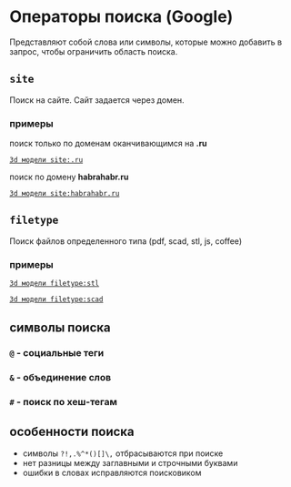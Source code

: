 #  Операторы поиска (Google)

Представляют собой слова или символы, которые можно добавить в запрос, чтобы ограничить область поиска.

## `site`

Поиск на сайте. Сайт задается через домен.

### примеры

поиск только по доменам оканчивающимся на **.ru**

[`3d модели site:.ru`](https://www.google.ru/search?q=3d+%D0%BC%D0%BE%D0%B4%D0%B5%D0%BB%D0%B8+site%3A.ru&oq=3d+%D0%BC%D0%BE%D0%B4%D0%B5%D0%BB%D0%B8+site%3A.ru&aqs=chrome..69i57.345j0j9&sourceid=chrome&espv=210&es_sm=91&ie=UTF-8)

поиск по домену **habrahabr.ru**

[`3d модели site:habrahabr.ru`](https://www.google.ru/search?q=3d+%D0%BC%D0%BE%D0%B4%D0%B5%D0%BB%D0%B8+site%3Ahabrahabr.ru&oq=3d+%D0%BC%D0%BE%D0%B4%D0%B5%D0%BB%D0%B8+site%3Ahabrahabr.ru&aqs=chrome..69i57.352j0j9&sourceid=chrome&espv=210&es_sm=91&ie=UTF-8)

## `filetype`

Поиск файлов определенного типа (pdf, scad, stl, js, coffee)

### примеры

[`3d модели filetype:stl`](https://www.google.ru/search?q=3d+%D0%BC%D0%BE%D0%B4%D0%B5%D0%BB%D0%B8+filetype%3Astl&oq=3d+%D0%BC%D0%BE%D0%B4%D0%B5%D0%BB%D0%B8+filetype%3Astl&aqs=chrome..69i57.377j0j4&sourceid=chrome&espv=210&es_sm=91&ie=UTF-8)

[`3d модели filetype:scad`](https://www.google.ru/search?q=3d+%D0%BC%D0%BE%D0%B4%D0%B5%D0%BB%D0%B8+filetype%3Ascad&oq=3d+%D0%BC%D0%BE%D0%B4%D0%B5%D0%BB%D0%B8+filetype%3Ascad&aqs=chrome..69i57.1065j0j9&sourceid=chrome&espv=210&es_sm=91&ie=UTF-8)




## символы поиска

### `@` - социальные теги

### `&` - объединение слов

### `#` - поиск по хеш-тегам



## особенности поиска

- символы `?!,.%^*()[]\,` отбрасываются при поиске
- нет разницы между заглавными и строчными буквами
- ошибки в словах исправляются поисковиком
